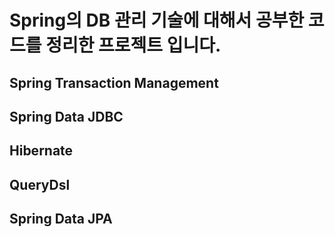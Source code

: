 # Spring의 DB 관리 기술에 대해서 공부한 코드를 정리한 프로젝트 입니다.

## Spring Transaction Management

## Spring Data JDBC

## Hibernate

## QueryDsl

## Spring Data JPA

